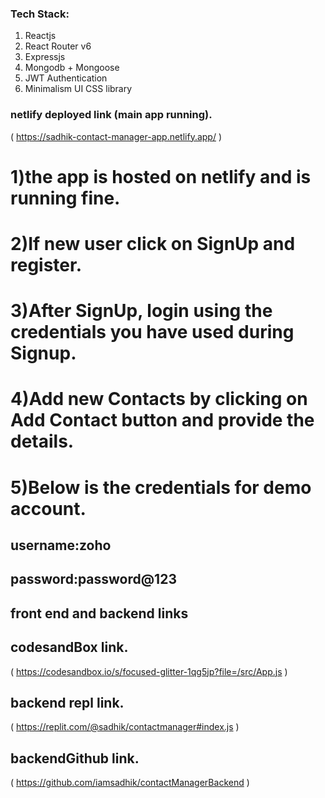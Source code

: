 ### Tech Stack:

1. Reactjs
2. React Router v6
3. Expressjs
4. Mongodb + Mongoose
5. JWT Authentication
6. Minimalism UI CSS library

### netlify deployed link (main app running).

( https://sadhik-contact-manager-app.netlify.app/ )

# 1)the app is hosted on netlify and is running fine.

# 2)If new user click on SignUp and register.

# 3)After SignUp, login using the credentials you have used during Signup.

# 4)Add new Contacts by clicking on Add Contact button and provide the details.

# 5)Below is the credentials for demo account.

## username:zoho

## password:password@123

## front end and backend links

## codesandBox link.

( https://codesandbox.io/s/focused-glitter-1qg5jp?file=/src/App.js )

## backend repl link.

( https://replit.com/@sadhik/contactmanager#index.js )

## backendGithub link.

( https://github.com/iamsadhik/contactManagerBackend )
